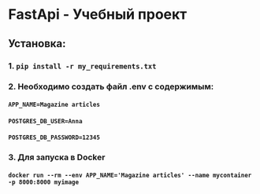 # FastApi - Учебный проект

## Установка:
### 1. `pip install -r my_requirements.txt`


### 2. Необходимо создать файл .env c содержимым:
####   `APP_NAME=Magazine articles`
####   `POSTGRES_DB_USER=Anna`
####   `POSTGRES_DB_PASSWORD=12345`


### 3. Для запуска в Docker
#### `docker run --rm --env APP_NAME='Magazine articles' --name mycontainer -p 8000:8000 myimage`